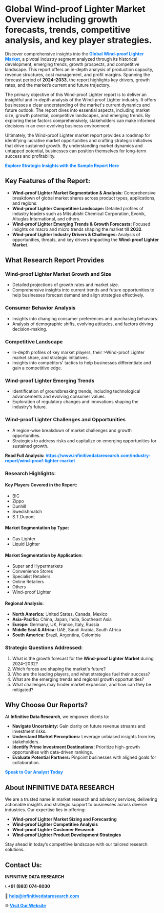 <h1>Global Wind-proof Lighter Market Overview including growth forecasts, trends, competitive analysis, and key player strategies.</h1>
<p>
Discover comprehensive insights into the 
<a href="https://www.infinitivedataresearch.com/industry-report/wind-proof-lighter-market" rel="dofollow" style="color: #007BFF; text-decoration: none;"><strong>Global Wind-proof Lighter Market</strong></a>, a pivotal industry segment analyzed through its historical development, emerging trends, growth prospects, and competitive landscape. This report offers an in-depth analysis of production capacity, revenue structures, cost management, and profit margins. Spanning the forecast period of <strong>2024–2033</strong>, the report highlights key drivers, growth rates, and the market’s current and future trajectory.
</p>
<p>
The primary objective of this Wind-proof Lighter report is to deliver an insightful and in-depth analysis of the Wind-proof Lighter industry. It offers businesses a clear understanding of the market's current dynamics and future outlook. The report dives into essential aspects, including market size, growth potential, competitive landscapes, and emerging trends. By exploring these factors comprehensively, stakeholders can make informed decisions in an ever-evolving business environment.
</p>
<p>
Ultimately, the Wind-proof Lighter market report provides a roadmap for identifying lucrative market opportunities and crafting strategic initiatives that drive sustained growth. By understanding market dynamics and untapped potential, businesses can position themselves for long-term success and profitability.
</p>
<p>
<a href="https://www.infinitivedataresearch.com/request-sample/reportId=104260" style="color: #007BFF; text-decoration: none;"><strong>Explore Strategic Insights with the Sample Report Here</strong></a>
</p>

<h2>Key Features of the Report:</h2>
<ul>
<li><strong>Wind-proof Lighter Market Segmentation & Analysis:</strong> Comprehensive breakdown of global market shares across product types, applications, and regions.</li>
<li><strong>Wind-proof Lighter Competitive Landscape:</strong> Detailed profiles of industry leaders such as Mitsubishi Chemical Corporation, Evonik, Altuglas International, and others.</li>
<li><strong>Wind-proof Lighter Emerging Trends & Growth Forecasts:</strong> Focused insights on macro and micro trends shaping the market till <strong>2032</strong>.</li>
<li><strong>Wind-proof Lighter Industry Drivers & Challenges:</strong> Analysis of opportunities, threats, and key drivers impacting the <strong>Wind-proof Lighter Market</strong>.</li>
</ul>

<h2>What Research Report Provides</h2>
<h3>Wind-proof Lighter Market Growth and Size</h3>
<ul>
<li>Detailed projections of growth rates and market size.</li>
<li>Comprehensive insights into current trends and future opportunities to help businesses forecast demand and align strategies effectively.</li>
</ul>

<h3>Consumer Behavior Analysis</h3>
<ul>
<li>Insights into changing consumer preferences and purchasing behaviors.</li>
<li>Analysis of demographic shifts, evolving attitudes, and factors driving decision-making.</li>
</ul>

<h3>Competitive Landscape</h3>
<ul>
<li>In-depth profiles of key market players, their >Wind-proof Lighter market share, and strategic initiatives.</li>
<li>Insights into competitors' tactics to help businesses differentiate and gain a competitive edge.</li>
</ul>

<h3>Wind-proof Lighter Emerging Trends</h3>
<ul>
<li>Identification of groundbreaking trends, including technological advancements and evolving consumer values.</li>
<li>Exploration of regulatory changes and innovations shaping the industry's future.</li>
</ul>

<h3>Wind-proof Lighter Challenges and Opportunities</h3>
<ul>
<li>A region-wise breakdown of market challenges and growth opportunities.</li>
<li>Strategies to address risks and capitalize on emerging opportunities for sustained growth.</li>
</ul>
<p><strong>Read Full Analysis:</strong> <a href="https://www.infinitivedataresearch.com/industry-report/wind-proof-lighter-market" rel="dofollow" style="color: #007BFF; text-decoration: none;"><strong>https://www.infinitivedataresearch.com/industry-report/wind-proof-lighter-market</strong></a></p>
<h3>Research Highlights:</h3>
<h4>Key Players Covered in the Report:</h4>
<ul><li>BIC</li><li>Zippo</li><li>Dunhill</li><li>Swedishmatch</li><li>S.T.Dupont</li></ul>
<h4>Market Segmentation by Type:</h4>
<ul><li>Gas Lighter</li><li>Liquid Lighter</li></ul>
<h4>Market Segmentation by Application:</h4>
<ul><li>Super and Hypermarkets</li><li>Convenience Stores</li><li>Specialist Retailers</li><li>Online Retailers</li><li>Others</li><li>Wind-proof Lighter</li></ul>

<h4>Regional Analysis:</h4>
<ul>
<li><strong>North America:</strong> United States, Canada, Mexico</li>
<li><strong>Asia-Pacific:</strong> China, Japan, India, Southeast Asia</li>
<li><strong>Europe:</strong> Germany, UK, France, Italy, Russia</li>
<li><strong>Middle East & Africa:</strong> UAE, Saudi Arabia, South Africa</li>
<li><strong>South America:</strong> Brazil, Argentina, Colombia</li>
</ul>

<h3>Strategic Questions Addressed:</h3>
<ol>
<li>What is the growth forecast for the <strong>Wind-proof Lighter Market</strong> during 2024–2032?</li>
<li>Which forces are shaping the market's future?</li>
<li>Who are the leading players, and what strategies fuel their success?</li>
<li>What are the emerging trends and regional growth opportunities?</li>
<li>What challenges may hinder market expansion, and how can they be mitigated?</li>
</ol>

<h2>Why Choose Our Reports?</h2>
<p>At <strong>Infinitive Data Research</strong>, we empower clients to:</p>
<ul>
<li><strong>Navigate Uncertainty:</strong> Gain clarity on future revenue streams and investment risks.</li>
<li><strong>Understand Market Perceptions:</strong> Leverage unbiased insights from key stakeholders.</li>
<li><strong>Identify Prime Investment Destinations:</strong> Prioritize high-growth opportunities with data-driven rankings.</li>
<li><strong>Evaluate Potential Partners:</strong> Pinpoint businesses with aligned goals for collaboration.</li>
</ul>
<p><a href="https://www.infinitivedataresearch.com/industry-report/wind-proof-lighter-market" rel="dofollow" style="color: #007BFF; text-decoration: none;"><strong>Speak to Our Analyst Today</strong></a></p>

<h2>About INFINITIVE DATA RESEARCH</h2>
<p>We are a trusted name in market research and advisory services, delivering actionable insights and strategic support to businesses across diverse industries. Our expertise lies in offering:</p>
<ul>
<li><strong>Wind-proof Lighter Market Sizing and Forecasting</strong></li>
<li><strong>Wind-proof Lighter Competitive Analysis</strong></li>
<li><strong>Wind-proof Lighter Customer Research</strong></li>
<li><strong>Wind-proof Lighter Product Development Strategies</strong></li>
</ul>
<p>Stay ahead in today’s competitive landscape with our tailored research solutions.</p>

<h2>Contact Us:</h2>
<p><strong>INFINITIVE DATA RESEARCH</strong></p>
<p>📞 <strong>+91 (883) 074-8030</strong></p>
<p>📧 <strong><a href="mailto:help@infinitivedataresearch.com" style="color: #007BFF;">help@infinitivedataresearch.com</a></strong></p>
<p>🌐 <strong><a href="https://www.infinitivedataresearch.com" rel="dofollow" style="color: #007BFF;">Visit Our Website</a></strong></p>